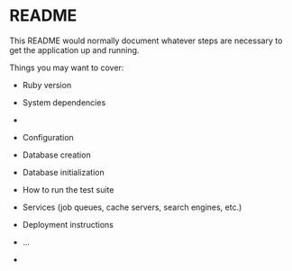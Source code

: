 # README

This README would normally document whatever steps are necessary to get the
application up and running.

Things you may want to cover:

* Ruby version

* System dependencies
* 
* Configuration

* Database creation

* Database initialization

* How to run the test suite

* Services (job queues, cache servers, search engines, etc.)

* Deployment instructions

* ...

* 
